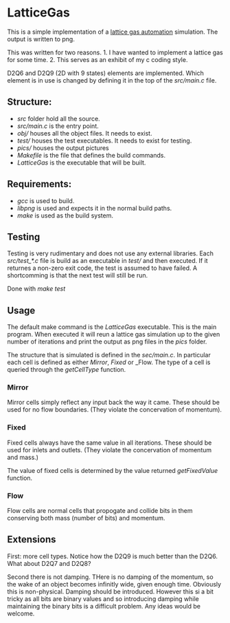 # LatticeGas

This is a simple implementation of a [lattice gas automation](https://en.wikipedia.org/wiki/Lattice_gas_automaton) simulation.
The output is written to png.

This was written for two reasons. 1. I have wanted to implement a lattice gas
for some time. 2. This serves as an exhibit of my c coding style.

D2Q6 and D2Q9 (2D with 9 states) elements are implemented. Which element is in
use is changed by defining it in the top of the _src/main.c_ file.

## Structure:
* _src_ folder hold all the source. 
* _src/main.c_ is the entry point.
* _obj/_ houses all the object files. It needs to exist.
* _test/_ houses the test executables. It needs to exist for testing.
* _pics/_ houses the output pictures
* _Makefile_ is the file that defines the build commands.
* _LatticeGas_ is the executable that will be built.

## Requirements:
* _gcc_ is used to build.
* _libpng_ is used and expects it in the normal build paths.
* _make_ is used as the build system.

## Testing
Testing is very rudimentary and does not use any external libraries.
Each _src/test\_*.c_ file is build as an executable in _test/_ and then
executed. If it returnes a non-zero exit code, the test is assumed to have
failed.
A shortcomming is that the next test will still be run.

Done with _make test_

## Usage
The default make command is the _LatticeGas_ executable. This is the main
program. When executed it will reun a lattice gas simulation up to the given
number of iterations and print the output as png files in the _pics_ folder.

The structure that is simulated is defined in the _sec/main.c_. In particular
each cell is defined as either _Mirror_, _Fixed_ or _Flow. 
The type of a cell is queried through the _getCellType_ function. 

### Mirror
Mirror cells simply reflect any input back the way it came. These should be used
for no flow boundaries. (They violate the concervation of momentum).
### Fixed
Fixed cells always have the same value in all iterations. These should be used
for inlets and outlets. (They violate the concervation of momentum and mass.)

The value of fixed cells is determined by the value returned _getFixedValue_
function.
### Flow
Flow cells are normal cells that propogate and collide bits in them conserving
both mass (number of bits) and momentum.

## Extensions
First: more cell types. Notice how the D2Q9 is much better than the D2Q6. What
about D2Q7 and D2Q8?

Second there is not damping. THere is no damping of the momentum, so the wake of
an object becomes infinitly wide, given enough time. Obviously this is
non-physical. Damping should be introduced. However this si a bit tricky as all
bits are binary values and so introducing damping while maintaining the binary
bits is a difficult problem. Any ideas would be welcome.

